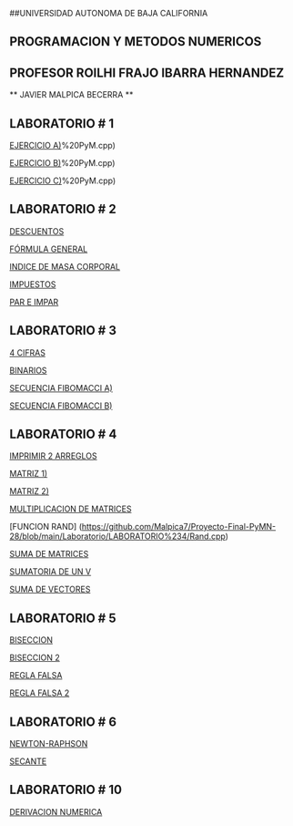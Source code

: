 ##UNIVERSIDAD AUTONOMA DE BAJA CALIFORNIA   

  

   

  

## PROGRAMACION Y METODOS NUMERICOS   

  

   

  

## PROFESOR ROILHI FRAJO IBARRA HERNANDEZ   

  

   

  

** JAVIER MALPICA BECERRA **  

  

   

  

## LABORATORIO # 1  

  

[EJERCICIO A)](https://github.com/Malpica7/Proyecto-Final-PyMN-28/blob/main/Laboratorio/LABORATORIO%231/Ejercicio%20a)%20PyM.cpp) 

  

  [EJERCICIO B)](https://github.com/Malpica7/Proyecto-Final-PyMN-28/blob/main/Laboratorio/LABORATORIO%231/Ejercicio%20b)%20PyM.cpp) 

  

[EJERCICIO C)](https://github.com/Malpica7/Proyecto-Final-PyMN-28/blob/main/Laboratorio/LABORATORIO%231/Ejercicio%20c)%20PyM.cpp) 

  

   

  

## LABORATORIO # 2  

  

[DESCUENTOS](https://github.com/Malpica7/Proyecto-Final-PyMN-28/blob/main/Laboratorio/LABORATORIO%232/Descuentos.cpp) 

  

[FÓRMULA GENERAL](https://github.com/Malpica7/Proyecto-Final-PyMN-28/blob/main/Laboratorio/LABORATORIO%232/FormulaGeneral.cpp) 

  

  [INDICE DE MASA CORPORAL](https://github.com/Malpica7/Proyecto-Final-PyMN-28/blob/main/Laboratorio/LABORATORIO%232/IMC.cpp) 

  

  [IMPUESTOS](https://github.com/Malpica7/Proyecto-Final-PyMN-28/blob/main/Laboratorio/LABORATORIO%232/impuestos.cpp) 

  

  [PAR E IMPAR](https://github.com/Malpica7/Proyecto-Final-PyMN-28/blob/main/Laboratorio/LABORATORIO%232/Par%20e%20Impar.cpp) 

  

   

  

## LABORATORIO # 3  

  

 [4 CIFRAS](https://github.com/Malpica7/Proyecto-Final-PyMN-28/blob/main/Laboratorio/LABORATORIO%233/4%20cifras.cpp) 

  

  [BINARIOS](https://github.com/Malpica7/Proyecto-Final-PyMN-28/blob/main/Laboratorio/LABORATORIO%233/Binarios.cpp) 

  

  [SECUENCIA FIBOMACCI A)](https://github.com/Malpica7/Proyecto-Final-PyMN-28/blob/main/Laboratorio/LABORATORIO%233/Secuencia%20Fibomacci%20a.cpp) 

  

  [SECUENCIA FIBOMACCI B)](https://github.com/Malpica7/Proyecto-Final-PyMN-28/blob/main/Laboratorio/LABORATORIO%233/Secuencia%20Fibomacci%20b.cpp) 

  

   

  

## LABORATORIO # 4  

  

  [IMPRIMIR 2 ARREGLOS](https://github.com/Malpica7/Proyecto-Final-PyMN-28/blob/main/Laboratorio/LABORATORIO%234/Imprimir%202%20arreglos.cpp) 

  

  [MATRIZ 1)](https://github.com/Malpica7/Proyecto-Final-PyMN-28/blob/main/Laboratorio/LABORATORIO%234/Matriz%201.cpp) 

  

  [MATRIZ 2)](https://github.com/Malpica7/Proyecto-Final-PyMN-28/blob/main/Laboratorio/LABORATORIO%234/Matriz%202.cpp) 

  

[MULTIPLICACION DE MATRICES](https://github.com/Malpica7/Proyecto-Final-PyMN-28/blob/main/Laboratorio/LABORATORIO%234/Multiplicacion%20de%20matricez.cpp) 

  

  [FUNCION RAND] (https://github.com/Malpica7/Proyecto-Final-PyMN-28/blob/main/Laboratorio/LABORATORIO%234/Rand.cpp) 

 

  [SUMA DE MATRICES](https://github.com/Malpica7/Proyecto-Final-PyMN-28/blob/main/Laboratorio/LABORATORIO%234/Suma%20Matricez.cpp) 

 

  [SUMATORIA DE UN V](https://github.com/Malpica7/Proyecto-Final-PyMN-28/blob/main/Laboratorio/LABORATORIO%234/Suma%20de%20un%20vector.cpp) 

  

  [SUMA DE VECTORES](https://github.com/Malpica7/Proyecto-Final-PyMN-28/blob/main/Laboratorio/LABORATORIO%234/Suma%20de%20vectores.cpp) 

  

  

   

  

## LABORATORIO # 5  

  

  [BISECCION](https://github.com/Malpica7/Proyecto-Final-PyMN-28/blob/main/Laboratorio/LABORATORIO%235/Biseccion.cpp) 

  

[BISECCION 2](https://github.com/Malpica7/Proyecto-Final-PyMN-28/blob/main/Laboratorio/LABORATORIO%235/beseccion2.cpp) 

  

[REGLA FALSA](https://github.com/Malpica7/Proyecto-Final-PyMN-28/blob/main/Laboratorio/LABORATORIO%235/regla%20falsa.cpp) 

  

[REGLA FALSA 2](https://github.com/Malpica7/Proyecto-Final-PyMN-28/blob/main/Laboratorio/LABORATORIO%235/regla%20falsa%202.cpp) 

  

   

  

## LABORATORIO # 6  

  

[NEWTON-RAPHSON](https://github.com/Malpica7/Proyecto-Final-PyMN-28/blob/main/Laboratorio/LABORATORIO%236/Newton-Raphson%20.cpp) 

  

[SECANTE](https://github.com/Malpica7/Proyecto-Final-PyMN-28/blob/main/Laboratorio/LABORATORIO%236/Secante.cpp) 

  

   

  

## LABORATORIO # 10  

  

[DERIVACION NUMERICA](https://github.com/Malpica7/Proyecto-Final-PyMN-28/blob/main/Laboratorio/LABORATORIO%2310/PRACTICA%2310.cpp) 

 
